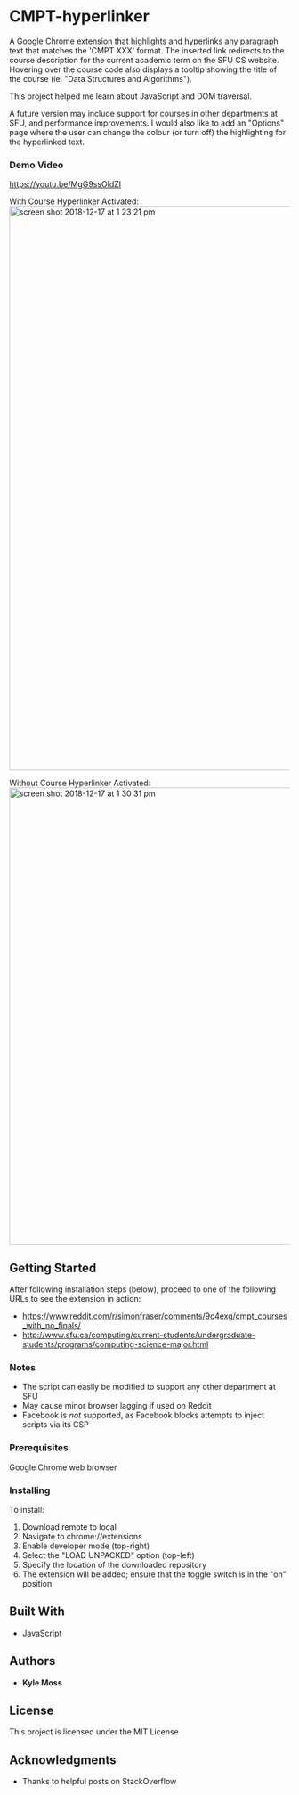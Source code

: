 # CMPT-hyperlinker
A Google Chrome extension that highlights and hyperlinks any paragraph text that matches the 'CMPT XXX' format. The inserted link redirects to the course description for the current academic term on the SFU CS website. Hovering over the course code also displays a tooltip showing the title of the course (ie: "Data Structures and Algorithms").

This project helped me learn about JavaScript and DOM traversal.

A future version may include support for courses in other departments at SFU, and performance improvements. I would also like to add an "Options" page where the user can change the colour (or turn off) the highlighting for the hyperlinked text.

### Demo Video
https://youtu.be/MgG9ssOldZI

With Course Hyperlinker Activated:
<img width="1014" alt="screen shot 2018-12-17 at 1 23 21 pm" src="https://user-images.githubusercontent.com/18518784/50116972-93891180-0200-11e9-9a37-c7fece6300f2.png">

Without Course Hyperlinker Activated:
<img width="821" alt="screen shot 2018-12-17 at 1 30 31 pm" src="https://user-images.githubusercontent.com/18518784/50116976-9552d500-0200-11e9-950a-7a9aa748263a.png">

## Getting Started

After following installation steps (below), proceed to one of the following URLs to see the extension in action:
* https://www.reddit.com/r/simonfraser/comments/9c4exg/cmpt_courses_with_no_finals/
* http://www.sfu.ca/computing/current-students/undergraduate-students/programs/computing-science-major.html

### Notes

* The script can easily be modified to support any other department at SFU
* May cause minor browser lagging if used on Reddit
* Facebook is _not_ supported, as Facebook blocks attempts to inject scripts via its CSP

### Prerequisites

Google Chrome web browser

### Installing

To install:
1) Download remote to local
2) Navigate to chrome://extensions
3) Enable developer mode (top-right)
4) Select the "LOAD UNPACKED" option (top-left)
5) Specify the location of the downloaded repository
6) The extension will be added; ensure that the toggle switch is in the "on" position

## Built With

* JavaScript

## Authors

* **Kyle Moss**

## License

This project is licensed under the MIT License

## Acknowledgments

* Thanks to helpful posts on StackOverflow
